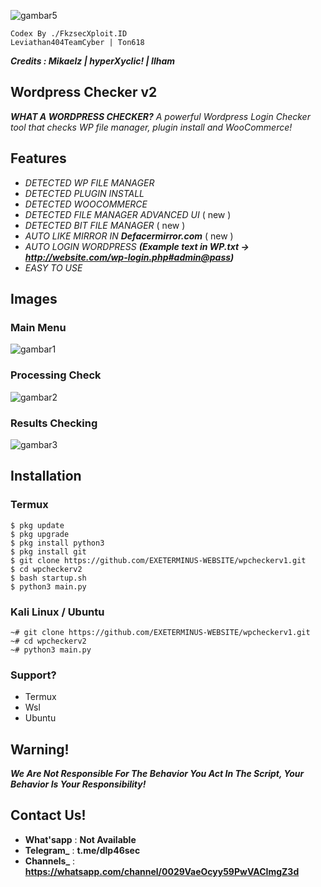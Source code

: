 ![gambar5](folder/0heker.jpeg)
```
Codex By ./FkzsecXploit.ID
Leviathan404TeamCyber | Ton618
```
***Credits : Mikaelz | hyperXyclic! | Ilham***

## Wordpress Checker v2
**_WHAT A WORDPRESS CHECKER?_**
_A powerful Wordpress Login Checker tool that checks WP file manager, plugin install and WooCommerce!_

## Features
- *DETECTED WP FILE MANAGER*
- *DETECTED PLUGIN INSTALL*
- *DETECTED WOOCOMMERCE*
- *DETECTED FILE MANAGER ADVANCED UI* ( new )
- *DETECTED BIT FILE MANAGER* ( new )
- *AUTO LIKE MIRROR IN **Defacermirror.com*** ( new )
- *AUTO LOGIN WORDPRESS* **_(Example text in WP.txt -> http://website.com/wp-login.php#admin@pass)_**
- *EASY TO USE*

## Images
### Main Menu
![gambar1](folder/1.jpg)
### Processing Check
![gambar2](folder/Screenshot_2024-08-17-13-07-52-78.jpg)
### Results Checking
![gambar3](folder/Screenshot_2024-08-17-13-08-10-09.jpg)

## Installation 

### Termux 
```
$ pkg update
$ pkg upgrade
$ pkg install python3
$ pkg install git
$ git clone https://github.com/EXETERMINUS-WEBSITE/wpcheckerv1.git
$ cd wpcheckerv2
$ bash startup.sh
$ python3 main.py
```

### Kali Linux / Ubuntu 
```
~# git clone https://github.com/EXETERMINUS-WEBSITE/wpcheckerv1.git
~# cd wpcheckerv2
~# python3 main.py
```

### Support?
- Termux
- Wsl
- Ubuntu

## Warning!
***We Are Not Responsible For The Behavior You Act In The Script, Your Behavior Is Your Responsibility!***

## Contact Us!
- **What'sapp** : **Not Available**
- **Telegram_** : **t.me/dlp46sec**
- **Channels_** : **https://whatsapp.com/channel/0029VaeOcyy59PwVACImgZ3d**

